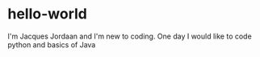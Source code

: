 # hello-world

I'm Jacques Jordaan and I'm new to coding. One day I would like to code python and basics of Java
